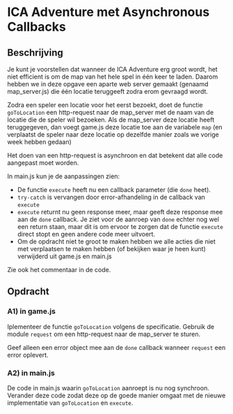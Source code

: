 # ICA Adventure met Asynchronous Callbacks

## Beschrijving

Je kunt je voorstellen dat wanneer de ICA Adventure erg groot wordt, het niet efficient is om de map van het hele spel
in één keer te laden. Daarom hebben we in deze opgave een aparte web server gemaakt (genaamd map_server.js) die één
locatie teruggeeft zodra erom gevraagd wordt.

Zodra een speler een locatie voor het eerst bezoekt, doet de functie `goToLocation` een http-request naar de map_server
met de naam van de locatie die de speler wil bezoeken. Als de map_server deze locatie heeft teruggegeven, dan voegt
game.js deze locatie toe aan de variabele `map` (en verplaatst de speler naar deze locatie op dezelfde manier zoals we
vorige week hebben gedaan)

Het doen van een http-request is asynchroon en dat betekent dat alle code aangepast moet worden.

In main.js kun je de aanpassingen zien:

* De functie `execute` heeft nu een callback parameter (die `done` heet).
* `try-catch` is vervangen door error-afhandeling in de callback van `execute`
* `execute` returnt nu geen response meer, maar geeft deze response mee aan de `done` callback. Je ziet voor de aanroep
  van `done` echter nog wel een return staan, maar dit is om ervoor te zorgen dat de functie `execute` direct stopt en
  geen andere code meer uitvoert.
* Om de opdracht niet te groot te maken hebben we alle acties die niet met verplaatsen te maken hebben (of bekijken waar
  je heen kunt) verwijderd uit game.js en main.js

Zie ook het commentaar in de code.

## Opdracht

### A1) in game.js

Iplementeer de functie `goToLocation` volgens de specificatie. Gebruik de module `request` om een http-request naar de
map_server te sturen.

Geef alleen een error object mee aan de `done` callback wanneer `request` een error oplevert.

### A2) in main.js

De code in main.js waarin `goToLocation` aanroept is nu nog synchroon. Verander deze code zodat deze op de goede manier
omgaat met de nieuwe implementatie van `goToLocation` en `execute`.
